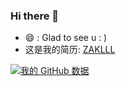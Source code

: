 ### Hi there 👋

<!--
**ZAKLLL/ZAKLLL** is a ✨ _special_ ✨ repository because its `README.md` (this file) appears on your GitHub profile.
- 🔭 I’m currently working on ...
- 🌱 I’m currently learning ...
- 👯 I’m looking to collaborate on ...
- 🤔 I’m looking for help with ...
- 💬 Ask me about ...
- 📫 How to reach me: ...
- 😄 Pronouns: ...
- ⚡ Fun fact: ...
-->
- 😄 : Glad to see u : ) 
- 这是我的简历:  [ZAKLLL](https://visiky.github.io/resume/?user=ZAKLLL)

[![我的 GitHub 数据](https://github-readme-stats.vercel.app/api?username=ZAKLLL)]()
